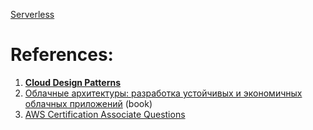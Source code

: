 
[Serverless](../2.%20Architecture/4.%20Architecture%20Types/3.%20Serverless.md)

# References:

1. **[Cloud Design Patterns](https://learn.microsoft.com/en-us/azure/architecture/patterns/)**
2. [Облачные архитектуры: разработка устойчивых и экономичных облачных приложений](http://library.lol/main/F6DFBE9DCCC05CEBE7615DAB1E5B4209) (book)
3. [AWS Certification Associate Questions](https://docs.google.com/document/d/1wiiYk43kcVaBOj-2bxHsHKGrsK32HtyrxL_EIShsTbA/edit#heading=h.aun04yrucuxu)